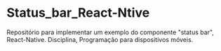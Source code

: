 # Status_bar_React-Ntive
Repositório para implementar um exemplo do componente "status bar", React-Native. Disciplina, Programação para dispositivos móveis.
